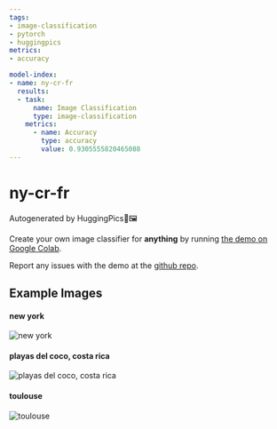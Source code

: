 ```yaml
---
tags:
- image-classification
- pytorch
- huggingpics
metrics:
- accuracy

model-index:
- name: ny-cr-fr
  results:
  - task:
      name: Image Classification
      type: image-classification
    metrics:
      - name: Accuracy
        type: accuracy
        value: 0.9305555820465088
---
```


# ny-cr-fr


Autogenerated by HuggingPics🤗🖼️

Create your own image classifier for **anything** by running [the demo on Google Colab](https://colab.research.google.com/github/nateraw/huggingpics/blob/main/HuggingPics.ipynb).

Report any issues with the demo at the [github repo](https://github.com/nateraw/huggingpics).


## Example Images


#### new york

![new york](images/new_york.jpg)

#### playas del coco, costa rica

![playas del coco, costa rica](images/playas_del_coco,_costa_rica.jpg)

#### toulouse

![toulouse](images/toulouse.jpg)